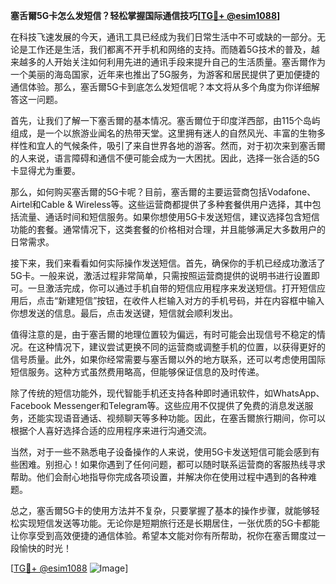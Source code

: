 **塞舌爾5G卡怎么发短信？轻松掌握国际通信技巧[[TG💪+ @esim1088](https://t.me/s/esim1088)]**

在科技飞速发展的今天，通讯工具已经成为我们日常生活中不可或缺的一部分。无论是工作还是生活，我们都离不开手机和网络的支持。而随着5G技术的普及，越来越多的人开始关注如何利用先进的通讯手段来提升自己的生活质量。塞舌爾作为一个美丽的海岛国家，近年来也推出了5G服务，为游客和居民提供了更加便捷的通信体验。那么，塞舌爾5G卡到底怎么发短信呢？本文将从多个角度为你详细解答这一问题。

首先，让我们了解一下塞舌爾的基本情况。塞舌爾位于印度洋西部，由115个岛屿组成，是一个以旅游业闻名的热带天堂。这里拥有迷人的自然风光、丰富的生物多样性和宜人的气候条件，吸引了来自世界各地的游客。然而，对于初次来到塞舌爾的人来说，语言障碍和通信不便可能会成为一大困扰。因此，选择一张合适的5G卡显得尤为重要。

那么，如何购买塞舌爾的5G卡呢？目前，塞舌爾的主要运营商包括Vodafone、Airtel和Cable & Wireless等。这些运营商都提供了多种套餐供用户选择，其中包括流量、通话时间和短信服务。如果你想使用5G卡发送短信，建议选择包含短信功能的套餐。通常情况下，这类套餐的价格相对合理，并且能够满足大多数用户的日常需求。

接下来，我们来看看如何实际操作发送短信。首先，确保你的手机已经成功激活了5G卡。一般来说，激活过程非常简单，只需按照运营商提供的说明书进行设置即可。一旦激活完成，你可以通过手机自带的短信应用程序来发送短信。打开短信应用后，点击“新建短信”按钮，在收件人栏输入对方的手机号码，并在内容框中输入你想发送的信息。最后，点击发送键，短信就会顺利发出。

值得注意的是，由于塞舌爾的地理位置较为偏远，有时可能会出现信号不稳定的情况。在这种情况下，建议尝试更换不同的运营商或调整手机的位置，以获得更好的信号质量。此外，如果你经常需要与塞舌爾以外的地方联系，还可以考虑使用国际短信服务。这种方式虽然费用略高，但能够保证信息的及时传递。

除了传统的短信功能外，现代智能手机还支持各种即时通讯软件，如WhatsApp、Facebook Messenger和Telegram等。这些应用不仅提供了免费的消息发送服务，还能实现语音通话、视频聊天等多种功能。因此，在塞舌爾旅行期间，你可以根据个人喜好选择合适的应用程序来进行沟通交流。

当然，对于一些不熟悉电子设备操作的人来说，使用5G卡发送短信可能会感到有些困难。别担心！如果你遇到了任何问题，都可以随时联系运营商的客服热线寻求帮助。他们会耐心地指导你完成各项设置，并解决你在使用过程中遇到的各种难题。

总之，塞舌爾5G卡的使用方法并不复杂，只要掌握了基本的操作步骤，就能够轻松实现短信发送等功能。无论你是短期旅行还是长期居住，一张优质的5G卡都能让你享受到高效便捷的通信体验。希望本文能对你有所帮助，祝你在塞舌爾度过一段愉快的时光！

[[TG💪+ @esim1088](https://t.me/s/esim1088) ![Image](https://i.postimg.cc/4NQfJmqS/Snipaste-2025-05-13-00-14-12.png)]